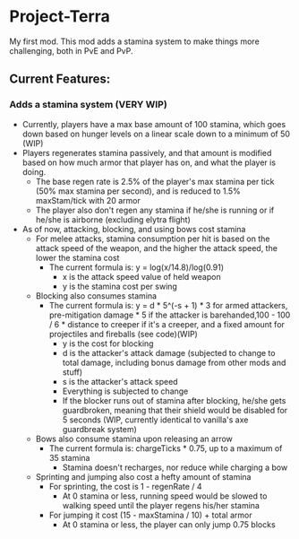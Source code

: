 # Project-Terra
My first mod. This mod adds a stamina system to make things more challenging, both in PvE and PvP.

## Current Features:
### Adds a stamina system (VERY WIP)
  - Currently, players have a max base amount of 100 stamina, which goes down based on hunger levels on a linear scale down to a minimum of 50 (WIP)
  - Players regenerates stamina passively, and that amount is modified based on how much armor that player has on, and what the player is doing.
    - The base regen rate is 2.5% of the player's max stamina per tick (50% max stamina per second), and is reduced to 1.5% maxStam/tick with 20 armor
    - The player also don't regen any stamina if he/she is running or if he/she is airborne (excluding elytra flight)
  - As of now, attacking, blocking, and using bows cost stamina
    - For melee attacks, stamina consumption per hit is based on the attack speed of the weapon, and the higher the attack speed, the lower the stamina cost
      - The current formula is: y = log(x/14.8)/log(0.91)
        - x is the attack speed value of held weapon
        - y is the stamina cost per swing
    - Blocking also consumes stamina 
      - The current formula is: y = d * 5^(-s + 1) * 3 for armed attackers, pre-mitigation damage * 5 if the attacker is barehanded,100 - 100 / 6 * distance to creeper if it's a creeper, and a fixed amount for projectiles and fireballs (see code)(WIP)
        - y is the cost for blocking
        - d is the attacker's attack damage (subjected to change to total damage, including bonus damage from other mods and stuff)
        - s is the attacker's attack speed
        - Everything is subjected to change
        - If the blocker runs out of stamina after blocking, he/she gets guardbroken, meaning that their shield would be disabled for 5 seconds (WIP, currently identical to vanilla's axe guardbreak system)
    - Bows also consume stamina upon releasing an arrow
      - The current formula is: chargeTicks * 0.75, up to a maximum of 35 stamina
        - Stamina doesn't recharges, nor reduce while charging a bow
    - Sprinting and jumping also cost a hefty amount of stamina
    	- For sprinting, the cost is 1 - regenRate / 4
    		- At 0 stamina or less, running speed would be slowed to walking speed until the player regens his/her stamina
    	- For jumping it cost (15 - maxStamina / 10) + total armor
    		- At 0 stamina or less, the player can only jump 0.75 blocks
